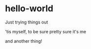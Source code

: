 # hello-world
Just trying things out

'tis myself, to be sure
pretty sure it's me

and another thing!
